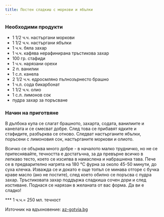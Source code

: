 ```yaml
---
title: Постен сладкиш с моркови и ябълки
---
```

### Необходими продукти
- 1 1/2 ч.ч. настъргани моркови
- 1 1/2 ч.ч. настъргани ябълки
- 1 ч.ч. бяла захар
- 1 ч.ч. кафява нерафинирана тръстикова захар
- 100 гр. стафиди
- 1 ч.ч. нарязани орехи
- 2 п. ванилии
- 1 с.л. канела
- 2 1/2 ч.ч. едросмляно пълнозърнесто брашно
- 1 ч.л. сода бикарбонат
- 1 1/2 ч.ч. олио
- 1 с.л. лимонов сок
- пудра захар за поръсване


### Начин на приготвяне
В дълбока купа се слагат брашното, захарта, содата, ванилиите и канелата и се смесват добре. След това се прибавят ядките и стафидите, разбърква се отново. Следват настърганите ябълки, поръсени с лимоновия сок, настърганите моркови и олиото.


Всичко се обърква много добре - в началото малко трудничко, но не се притеснявайте, течността е достатъчна, за да превърне всичко в лепкаво тесто, което се изсипва в намаслена и набрашнена тава. Пече се в предварително нагрята на 180 °C фурна за около 45-50 минути, до суха клечка. Изважда се и докато е още топъл се минава отгоре с бучка краве масло (ако не постите), след което обилно се поръсва с пудра захар. Тръстиковата захар поддържа сладкиша сочен дори и след изстиване. Поднася се нарязан в желаната от вас форма. Да ви е сладко!


*** 1 ч.ч.= 250 мл. течност

Източник на вдъхновение: [az-gotvia.bg](http://www.az-gotvia.bg/recepta/posten-sladkish-s-morkovi-i-iabylki)
